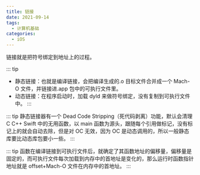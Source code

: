 ```yaml
---
title: 链接
date: 2021-09-14
tags:
  - 计算机基础
categories:
  - iOS
---
```


链接就是把符号绑定到地址上的过程。

<!-- more -->

::: tip

- 静态链接：也就是编译链接，会把编译生成的.o 目标文件合并成一个 Mach-O 文件，并链接进.app 包中的可执行文件里。
- 动态链接：在程序启动时，加载 dyld 来做符号绑定，没有复制到可执行文件中。
  :::

::: tip
静态链接器有一个 Dead Code Stripping（死代码剥离）功能，默认会清理 C C++ Swift 中的无用函数，以 main 函数为源头，跟随每个引用做标记，没有标记上的就会自动去除，但是对 OC 无效，因为 OC 是动态调用的，所以一般静态库要比动态库包要小一些。
:::

::: tip
函数在编译链接到可执行文件后，就确定了其函数地址的偏移量，偏移量是固定的，而可执行文件每次加载到内存中的首地址是变化的，那么运行时函数指针地址就是 offset+Mach-O 文件在内存中的首地址。
:::
